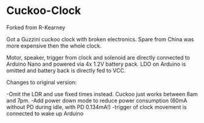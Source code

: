 # Cuckoo-Clock

Forked from R-Kearney

Got a Guzzini cuckoo clock with broken electronics.
Spare from China was more expensive then the whole clock.

Motor, speaker, trigger from clock and solenoid are directly connected to Arduino Nano and powered via 4x 1.2V battery pack.
LDO on Arduino is omitted and battery back is directly fed to VCC.

Changes to original version:

-Omit the LDR and use fixed times instead. Cuckoo just works between 8am and 7pm.
-Add power down mode to reduce power consumption (60mA without PD during idle, with PD 0.134mA!)
-trigger of clock movement is connected to wake up Arduino
